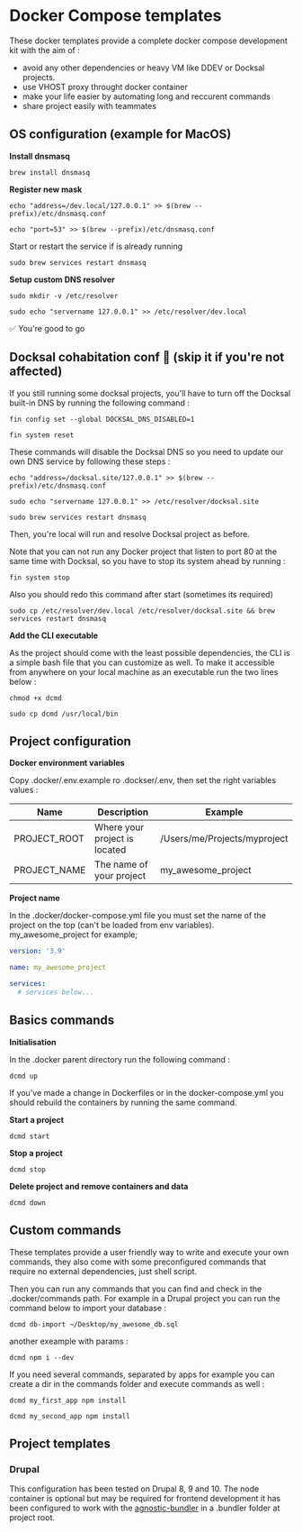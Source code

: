 # Docker Compose templates

These docker templates provide a complete docker compose development kit with the aim of :

- avoid any other dependencies or heavy VM like DDEV or Docksal projects.
- use VHOST proxy throught docker container
- make your life easier by automating long and reccurent commands
- share project easily with teammates

## OS configuration (example for MacOS)

**Install dnsmasq**

`brew install dnsmasq`

**Register new mask**

`echo "address=/dev.local/127.0.0.1" >> $(brew --prefix)/etc/dnsmasq.conf`

`echo "port=53" >> $(brew --prefix)/etc/dnsmasq.conf`

Start or restart the service if is already running

`sudo brew services restart dnsmasq`


**Setup custom DNS resolver**

`sudo mkdir -v /etc/resolver`

`sudo echo "servername 127.0.0.1" >> /etc/resolver/dev.local`

✅ You're good to go

## Docksal cohabitation conf 🚧 (skip it if you're not affected)

If you still running some docksal projects, you'll have to turn off the Docksal built-in DNS by running the following command :

`fin config set --global DOCKSAL_DNS_DISABLED=1`

`fin system reset`

These commands will disable the Docksal DNS so you need to update our own DNS service by following these steps :

`echo "address=/docksal.site/127.0.0.1" >> $(brew --prefix)/etc/dnsmasq.conf`

`sudo echo "servername 127.0.0.1" >> /etc/resolver/docksal.site`

`sudo brew services restart dnsmasq`

Then, you're local will run and resolve Docksal project as before.

Note that you can not run any Docker project that listen to port 80 at the same time with Docksal, so you have to stop its system ahead by running :

`fin system stop`

Also you should redo this command after start (sometimes its required)

`sudo cp /etc/resolver/dev.local /etc/resolver/docksal.site && brew services restart dnsmasq`

**Add the CLI executable**

As the project should come with the least possible dependencies, the CLI is a simple bash file that you can customize as well.
To make it accessible from anywhere on your local machine as an executable run the two lines below :

`chmod +x dcmd`

`sudo cp dcmd /usr/local/bin`


## Project configuration

**Docker environment variables**

Copy .docker/.env.example ro .dockser/.env, then set the right variables values :

| Name |	Description |	Example |
|------|--------------|---------|
| PROJECT_ROOT	| Where your project is located	| /Users/me/Projects/myproject
| PROJECT_NAME	  | The name of your project |	my_awesome_project

**Project name**

In the .docker/docker-compose.yml file you must set the name of the project on the top (can't be loaded from env variables). my_awesome_project for example;

```yaml
version: '3.9'

name: my_awesome_project

services:
  # services below...
```

## Basics commands

**Initialisation**

In the .docker parent directory run the following command :

`dcmd up`

If you've made a change in Dockerfiles or in the docker-compose.yml you should rebuild the containers by running the same command.

**Start a project**

`dcmd start`

**Stop a project**

`dcmd stop`

**Delete project and remove containers and data**

`dcmd down`

## Custom commands

These templates provide a user friendly way to write and execute your own commands, they also come with some preconfigured commands that require no external dependencies, just shell script.

Then you can run any commands that you can find and check in the .docker/commands path. For example in a Drupal project you can run the command below to import your database :

`dcmd db-import ~/Desktop/my_awesome_db.sql`

another exeample with params :

`dcmd npm i --dev`

If you need several commands, separated by apps for example you can create a dir in the commands folder and execute commands as well :

`dcmd my_first_app npm install`

`dcmd my_second_app npm install`

## Project templates

### Drupal

This configuration has been tested on Drupal 8, 9 and 10.
The node container is optional but may be required for frontend development it has been configured to work with the [agnostic-bundler](https://github.com/PaulWeinsberg/agnostic-bundler) in a .bundler folder at project root.